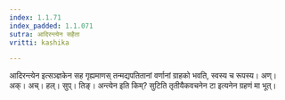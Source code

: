 ```yaml
---
index: 1.1.71
index_padded: 1.1.071
sutra: आदिरन्त्येन सहैता
vritti: kashika

---
```

आदिरन्त्येन इत्सञ्ज्ञकेन सह गृह्यमाणस् तन्मद्यपतितानां वर्णानां ग्राहको भवति, स्वस्य च रूपस्य। अण्। अक्। अच्। हल्। सुप्। तिङ्। अन्त्येन इति किम्? सुटिति तृतीयैकवचनेन टा इत्यनेन ग्रहणं मा भूत्।